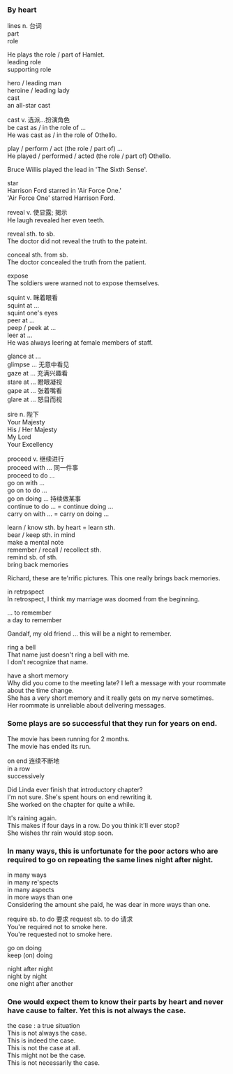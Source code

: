 ### By heart  
lines n. 台词  
part  
role  

He plays the role / part of Hamlet.  
leading role  
supporting role  
  
hero / leading man  
heroine / leading lady  
cast  
an all-star cast  
  
cast v. 选派...扮演角色  
be cast as / in the role of ...  
He was cast as / in the role of Othello.  
  
play / perform / act (the role / part of) ...  
He played / performed / acted (the role / part of) Othello.  
  
Bruce Willis played the lead in 'The Sixth Sense'.  
  
star  
Harrison Ford starred in 'Air Force One.'  
'Air Force One' starred Harrison Ford.  
  
reveal v. 使显露; 揭示  
He laugh revealed her even teeth.  
  
reveal sth. to sb.  
The doctor did not reveal the truth to the pateint.  
  
conceal sth. from sb.  
The doctor concealed the truth from the patient.  
  
expose  
The soldiers were warned not to expose themselves.  
  
squint v. 眯着眼看  
squint at ...  
squint one's eyes  
peer at ...  
peep / peek at ...  
leer at ...  
He was always leering at female members of staff.  
  
glance at ...  
glimpse ... 无意中看见  
gaze at ... 充满兴趣看  
stare at ... 瞪眼凝视  
gape at ...  张着嘴看  
glare at ... 怒目而视  
  
sire n. 陛下  
Your Majesty  
His / Her Majesty  
My Lord  
Your Excellency  
  
proceed v. 继续进行  
proceed with ...  同一件事  
proceed to do ...  
go on with ...  
go on to do ...  
go on doing ... 持续做某事  
continue to do ...  = continue doing ...  
carry on with ... = carry on doing ...  
  
learn / know sth. by heart = learn sth.  
bear / keep sth. in mind  
make a mental note  
remember / recall / recollect sth.  
remind sb. of sth.  
bring back memories  
  
Richard, these are te'rrific pictures. This one really brings back memories.  
  
in retrpspect  
In retrospect, I think my marriage was doomed from the beginning.  
  
... to remember  
a day to remember  
  
Gandalf, my old friend ... this will be a night to remember.  
  
ring a bell  
That name just doesn't ring a bell with me.  
I don't recognize that name.  
  
have a short memory  
Why did you come to the meeting late? I left a message with your roommate about the time change.  
She has a very short memory and it really gets on my nerve sometimes.  
Her roommate is unreliable about delivering messages.  
  
### Some plays are so successful that they run for years on end.  
The movie has been running for 2 months.  
The movie has ended its run.  
  
on end 连续不断地  
in a row  
successively  
  
Did Linda ever finish that introductory chapter?  
I'm not sure. She's spent hours on end rewriting it.  
She worked on the chapter for quite a while.  
  
It's raining again.  
This makes if four days in a row. Do you think it'll ever stop?  
She wishes thr rain would stop soon.  
  
### In many ways, this is unfortunate for the poor actors who are required to go on repeating the same lines night after night.  
  
in many ways  
in many re'spects  
in many aspects  
in more ways than one  
Considering the amount she paid, he was dear in more ways than one.  
  
require sb. to do 要求
request sb. to do 请求  
You're required not to smoke here.  
You're requested not to smoke here.  
  
go on doing  
keep (on) doing  
  
night after night  
night by night  
one night after another  
  
### One would expect them to know their parts by heart and never have cause to falter. Yet this is not always the case.  
the case : a true situation  
This is not always the case.  
This is indeed the case.  
This is not the case at all.  
This might not be the case.  
This is not necessarily the case.  